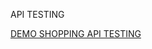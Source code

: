 API TESTING

[DEMO SHOPPING API TESTING](https://www.postman.com/spacecraft-geologist-70414751/junior/collection/56cckpy/demoshopping?action=share&creator=40691067&active-environment=40691067-cede7ad9-b9ba-424b-9caf-ae10f5960844)
